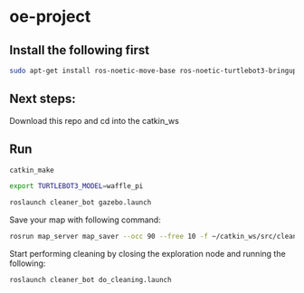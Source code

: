 # oe-project

## Install the following first
```bash
sudo apt-get install ros-noetic-move-base ros-noetic-turtlebot3-bringup ros-noetic-turtlebot3-navigation ros-noetic-explore-lite
```

## Next steps:
Download this repo and cd into the catkin_ws 

## Run
```bash
catkin_make
```
```bash
export TURTLEBOT3_MODEL=waffle_pi
```
```bash
roslaunch cleaner_bot gazebo.launch
```
Save your map with following command:

```bash
rosrun map_server map_saver --occ 90 --free 10 -f ~/catkin_ws/src/cleaner_bot/map/<YOUR_MAP> map:=/map
```

Start performing cleaning by closing the exploration node and running the following:

```bash
roslaunch cleaner_bot do_cleaning.launch
```


